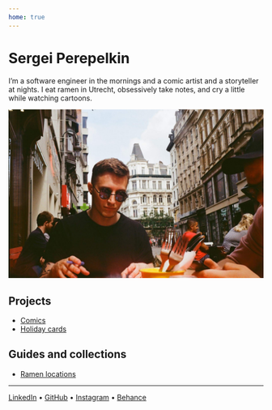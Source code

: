 ```yaml
---
home: true
---
```


# Sergei Perepelkin

I’m a software engineer in the mornings and a comic artist and a storyteller at nights. I eat ramen in Utrecht, obsessively take notes, and cry a little while watching cartoons.

![image](/img/me/me_in_brussel.jpg)

 ## Projects

- [Comics](/projects/comics.md)
- [Holiday cards](/projects/holiday_cards.md)

## Guides and collections

- [Ramen locations](/guides/ramen_locations.md)

<!-- - - [Wall art]()
- [Other...]()
[36daysoftype 2021](/36daysoftype_2021.md)
- [36daysoftype 2020](/36daysoftype_2020.md)
- [Season of decay icons](/season_of_decay_icons.md) -->

<!-- ## Logs

The sequence of choices and concequences.

#### May 2024

- **Comics**. For a week I was sprinting by drawing one-page comic strip per day. I was waking up one hour early to make a sketch, which was then converted into complete page the same evening. At the end of the week stories stoped coming. It was fun while it lasted.
- **Birthday cards**. Dancing mouse and dicso cat. -->


<!-- 
![image](img\comic_strip_03.jpg)

![image](img\comic_strip_02.jpg)

![image](img\comic_strip_01.jpg) -->

<!-- \- The future is in render \- -->
---

[LinkedIn](https://www.linkedin.com/in/sergperep/) • [GitHub](https://github.com/sergperep) • [Instagram](https://www.instagram.com/serg.perep/) • [Behance](https://www.behance.net/SergPerep)
 